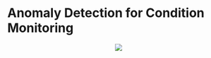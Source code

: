 # Anomaly Detection for Condition Monitoring

<p align="center"><img src="https://d1cnss1t6ao97n.cloudfront.net/mstatic/ea04db5/content/uploads/2014/08/Automated-anomaly-detection.png" /></p>
